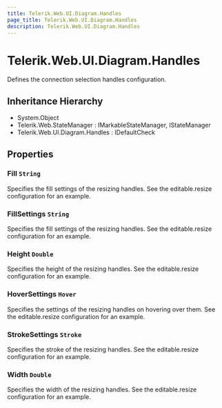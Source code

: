 ```yaml
---
title: Telerik.Web.UI.Diagram.Handles
page_title: Telerik.Web.UI.Diagram.Handles
description: Telerik.Web.UI.Diagram.Handles
---
```


# Telerik.Web.UI.Diagram.Handles

Defines the connection selection handles configuration.

## Inheritance Hierarchy

* System.Object
* Telerik.Web.StateManager : IMarkableStateManager, IStateManager
* Telerik.Web.UI.Diagram.Handles : IDefaultCheck

## Properties

###  Fill `String`

Specifies the fill settings of the resizing handles. See the editable.resize configuration for an example.

###  FillSettings `String`

Specifies the fill settings of the resizing handles. See the editable.resize configuration for an example.

###  Height `Double`

Specifies the height of the resizing handles. See the editable.resize configuration for an example.

###  HoverSettings `Hover`

Specifies the settings of the resizing handles on hovering over them. See the editable.resize configuration for an example.

###  StrokeSettings `Stroke`

Specifies the stroke of the resizing handles. See the editable.resize configuration for an example.

###  Width `Double`

Specifies the width of the resizing handles. See the editable.resize configuration for an example.

